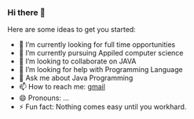 ### Hi there 👋

<!--
**karthiknoone/karthiknoone** is a ✨ _special_ ✨ repository because its `README.md` (this file) appears on your GitHub profile.
-->
Here are some ideas to get you started:

- 🔭 I’m currently looking for full time opportunities
- 🌱 I’m currently pursuing Appiled computer science
- 👯 I’m looking to collaborate on JAVA 
- 🤔 I’m looking for help with Programming Language
- 💬 Ask me about Java Programming 
- 📫 How to reach me: [gmail](mailto:karthiknoone22@gmail.com)
- 😄 Pronouns: ...
- ⚡ Fun fact: Nothing comes easy until you workhard.


